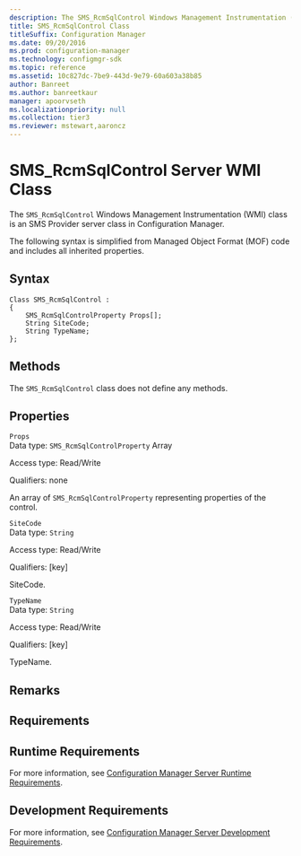 ```yaml
---
description: The SMS_RcmSqlControl Windows Management Instrumentation (WMI) class is an SMS Provider server class in Configuration Manager.
title: SMS_RcmSqlControl Class
titleSuffix: Configuration Manager
ms.date: 09/20/2016
ms.prod: configuration-manager
ms.technology: configmgr-sdk
ms.topic: reference
ms.assetid: 10c827dc-7be9-443d-9e79-60a603a38b85
author: Banreet
ms.author: banreetkaur
manager: apoorvseth
ms.localizationpriority: null
ms.collection: tier3
ms.reviewer: mstewart,aaroncz 
---
```


# SMS_RcmSqlControl Server WMI Class

The `SMS_RcmSqlControl` Windows Management Instrumentation (WMI) class is an SMS Provider server class in Configuration Manager.

 The following syntax is simplified from Managed Object Format (MOF) code and includes all inherited properties.  

## Syntax  

```  
Class SMS_RcmSqlControl :    
{  
    SMS_RcmSqlControlProperty Props[];  
    String SiteCode;  
    String TypeName;  
};  
```  

## Methods  
 The `SMS_RcmSqlControl` class does not define any methods.  

## Properties  
 `Props`  
 Data type: `SMS_RcmSqlControlProperty` Array  

 Access type: Read/Write  

 Qualifiers: none  

 An array of `SMS_RcmSqlControlProperty` representing properties of the control.  

 `SiteCode`  
 Data type: `String`  

 Access type: Read/Write  

 Qualifiers: [key]  

 SiteCode.    

 `TypeName`  
 Data type: `String`  

 Access type: Read/Write  

 Qualifiers: [key]  

 TypeName.    

## Remarks  

## Requirements  

## Runtime Requirements  
 For more information, see [Configuration Manager Server Runtime Requirements](../../../../../develop/core/reqs/server-runtime-requirements.md).  

## Development Requirements  
 For more information, see [Configuration Manager Server Development Requirements](../../../../../develop/core/reqs/server-development-requirements.md).
